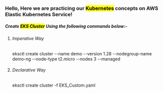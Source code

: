 <h3>Hello, Here we are practicing our <mark>Kubernetes</mark> concepts on AWS Elastic Kubernetes Service!</h3>
<h5>Create <mark>EKS Cluster</mark> Using the following commands below:- </h5>
<ol><li><h6>Imperative Way</h6>eksctl create cluster --name demo --version 1.28 --nodegroup-name demo-ng --node-type t2.micro --nodes 3 --managed</li>
<li><h6>Declarative Way</h6>eksctl create cluster -f EKS_Custom.yaml</li>
</ol>
